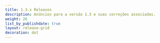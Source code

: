 ```yaml
---
title: 1.3.x Releases
description: Anúncios para a versão 1.3 e suas correções associadas.
weight: 26
list_by_publishdate: true
layout: release-grid
decoration: dot
---
```

